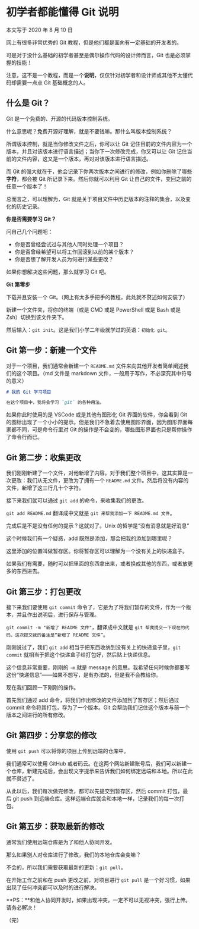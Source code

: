 # 初学者都能懂得 Git 说明

本文写于 2020 年 8 月 10 日

网上有很多非常优秀的 Git 教程，但是他们都是面向有一定基础的开发者的。

可是对于没什么基础的初学者甚至是偶尔操作代码的设计师而言，Git 也是必须掌握的技能！

注意，这不是一个教程，而是一个**说明**，仅仅针对初学者和设计师或其他不太懂代码却需要一点点 Git 基础概念的人。

## 什么是 Git？

Git 是一个免费的、开源的代码版本控制系统。

什么意思呢？免费开源好理解，就是不要钱嘛。那什么叫版本控制系统？

所谓版本控制，就是当你修改文件之后，你可以让 Git 记住目前的文件内容为一个版本，并且对该版本进行语言描述；当你下一次修改完成，你又可以让 Git 记住当前的文件内容，这又是一个版本，再对对该版本进行语言描述。

而 Git 的强大就在于，他会记录下你两次版本之间进行的修改，例如你删除了哪些**字符**，都会被 Git 所记录下来。然后你就可以利用 Git 让自己的文件，变回之前的任意一个版本了！

总而言之，可以理解为，Git 就是关于项目文件中历史版本的注释的集合，以及变化的历史记录。

**你是否需要学习 Git？**

问自己几个问题吧：

- 你是否曾经尝试过与其他人同时处理一个项目？
- 你是否曾经希望可以将工作回滚到以前的某个版本？
- 你是否想了解开发人员为何进行某些更改？

如果你想解决这些问题，那么就学习 Git 吧。

**Git 第零步**

下载并且安装一个 Git。（网上有太多手把手的教程，此处就不赘述如何安装了）

新建一个文件夹，将你的终端（或是 CMD 或是 PowerShell 或是 Bash 或是 Zsh）切换到该文件夹下。

然后输入：`git init`。这是我们小学二年级就学过的英语：`初始化 git`。

## Git 第一步：新建一个文件

对于一个项目，我们通常会新建一个 `README.md` 文件来向其他开发者简单阐述我们的这个项目。（md 文件是 markdown 文件，一般用于写作，不必深究其中符号的意义）

```markdown
# 我的 Git 学习项目

在这个项目中，我将会学习 `git` 的各种用法。
```

如果你此时使用的是 VSCode 或是其他有图形化 Git 界面的软件，你会看到 Git 的图标出现了一个小小的提示。但是我们不急着去使用图形界面，因为图形界面每家都不同，可是命令行里对 Git 的操作是不会变的，哪些图形界面也只是帮你操作了命令行而已。

## Git 第二步：收集更改

我们刚刚新建了一个文件，对他新增了内容。对于我们整个项目中，这其实算是一次更改：我们从无文件，更改为了拥有一个 `README.md` 文件。然后将没有内容的文件，新增了这三行几十个字符。

接下来我们就可以通过 `git add` 的命令，来收集我们的更改。

`git add README.md` 翻译成中文就是 `git 来帮我添加一下 README.md 文件`。

完成后是不是没有任何的提示？这就对了。Unix 的哲学是“没有消息就是好消息”

这个时候我们有一个疑惑，add 既然是添加，那会把我的添加到哪里呢？

这里添加的位置叫做暂存区。你将暂存区可以理解为一个没有关上的快递盒子。

如果我们有需要，随时可以把里面的东西拿出来，或者换成其他的东西，或者放更多的东西进去。

## Git 第三步：打包更改

接下来我们要使用 `git commit` 命令了，它是为了将我们暂存的文件，作为一个版本，并且作出说明后，进行保存与管理。

`git commit -m "新增了 README 文件"`，翻译成中文就是 `git 帮我提交一下现在的代码，这次提交我的备注是“新增了 README 文件”`。

刚刚说过了，我们 `git add` 相当于把东西收纳到没有关上的快递盒子里，`git commit` 就相当于把这个快递盒子给打包好，然后贴上快递信息。

这个信息非常重要，刚刚的 `-m` 就是 message 的意思。我希望任何时候你都要写这份“快递信息”——如果不想写，是有办法的，但是我不会教给你。

现在我们回顾一下刚刚的操作。

首先我们通过 add 命令，将我们作出修改的文件添加到了暂存区；然后通过 commit 命令将其打包，存为了一个版本。Git 会帮助我们记住这个版本与前一个版本之间进行的所有修改。

## Git 第四步：分享您的修改

使用 `git push` 可以将你的项目上传到远端的仓库中。

我们通常可以使用 GitHub 或者码云。在这两个网站新建账号后，我们可以新建一个仓库，新建完成后，会出现文字提示来告诉我们如何绑定远端和本地。所以在此就不赘述了。

从此以后，我们每次做完修改，都可以先提交到暂存区，然后 commit 打包，最后 git push 到远端仓库。这样远端仓库就会和本地一样，记录我们的每一次打包。

## Git 第五步：获取最新的修改

通常我们使用远端仓库是为了和他人协同开发。

那么如果别人对仓库进行了修改，我们的本地仓库会变嘛？

不会的，所以我们需要获取最新的更新：`git pull`。

在开始工作之前和在 push 更改之前，对项目进行 `git pull` 是一个好习惯，如果出现了任何冲突都可以及时的进行解决。

**PS：**和他人协同开发时，如果出现冲突，一定不可以无视冲突，强行上传。请务必解决！

（完）
